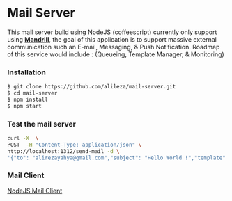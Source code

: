 # Mail Server

This mail server build using NodeJS (coffeescript) currently only support using **[Mandrill](https://mandrill.com)**, the goal of this application is to support massive external communication such an E-mail, Messaging, & Push Notification. Roadmap of this service would include : (Queueing, Template Manager, & Monitoring)

### Installation
```sh
$ git clone https://github.com/alileza/mail-server.git
$ cd mail-server
$ npm install 
$ npm start
```
### Test the mail server
```sh
curl -X  \ 
POST  -H "Content-Type: application/json" \
http://localhost:1312/send-mail -d \
'{"to": "alirezayahya@gmail.com","subject": "Hello World !","template" : "hello-world"}'
```

### Mail Client
[NodeJS Mail Client](https://github.com/alileza/mail-client)
